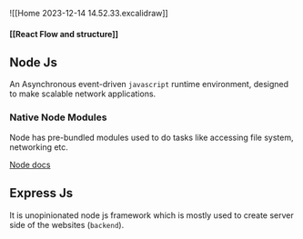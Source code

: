 ![[Home 2023-12-14 14.52.33.excalidraw]]

#### [[React Flow and structure]]

## Node Js

An Asynchronous event-driven `javascript` runtime environment, designed to make scalable network applications.

### Native Node Modules
Node has pre-bundled modules used to do tasks like accessing file system, networking etc.

[Node docs]( https://nodejs.org/docs/latest/api/ )


## Express Js 

It is unopinionated node js framework which is mostly used to create server side of the websites (`backend`).